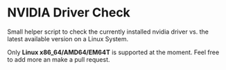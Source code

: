 # NVIDIA Driver Check
Small helper script to check the currently installed nvidia driver vs. the
latest available version on a Linux System.

Only **Linux x86_64/AMD64/EM64T** is supported at the moment. Feel free to add
more an make a pull request.
